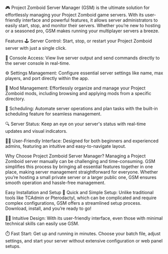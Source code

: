 🎮 Project Zomboid Server Manager (GSM) is the ultimate solution for effortlessly managing your Project Zomboid game servers. With its user-friendly interface and powerful features, it allows server administrators to easily start, stop, and monitor their servers. Whether you’re new to hosting or a seasoned pro, GSM makes running your multiplayer servers a breeze.

Features
🕹️ Server Control: Start, stop, or restart your Project Zomboid server with just a single click.

📜 Console Access: View live server output and send commands directly to the server console in real-time.

⚙️ Settings Management: Configure essential server settings like name, max players, and port directly within the app.

🧩 Mod Management: Effortlessly organize and manage your Project Zomboid mods, including browsing and applying mods from a specific directory.

📅 Scheduling: Automate server operations and plan tasks with the built-in scheduling feature for seamless management.

🔍 Server Status: Keep an eye on your server's status with real-time updates and visual indicators.

👨‍💻 User-Friendly Interface: Designed for both beginners and experienced admins, featuring an intuitive and easy-to-navigate layout.

Why Choose Project Zomboid Server Manager?
Managing a Project Zomboid server manually can be challenging and time-consuming. GSM simplifies this process by bringing all essential features together in one place, making server management straightforward for everyone. Whether you’re hosting a small private server or a larger public one, GSM ensures smooth operation and hassle-free management.

Easy Installation and Setup
🚀 Quick and Simple Setup: Unlike traditional tools like TCAdmin or Pterodactyl, which can be complicated and require complex configurations, GSM offers a streamlined setup process. Download, install, and you’re ready to go!

🧑‍💻 Intuitive Design: With its user-friendly interface, even those with minimal technical skills can easily use GSM.

⏱️ Fast Start: Get up and running in minutes. Choose your batch file, adjust settings, and start your server without extensive configuration or web panel setups.
